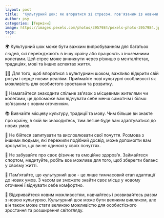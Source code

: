 ```yaml
---
layout: post
title:  "Культурний шок: як впоратися зі стресом, пов'язаним із новими культурними реаліями."
author: psy
categories: [Терміни]
image: https://images.pexels.com/photos/3957984/pexels-photo-3957984.jpeg?auto=compress&cs=tinysrgb&fit=crop&h=627&w=1200
tags: 
---
```


🌍 Культурний шок може бути важким випробуванням для багатьох людей, які переїжджають в іншу країну або працюють з іноземними колегами. Цей стрес може виникнути через різницю в менталітетах, традиціях, мові та інших аспектах життя.

🧘‍♀️ Для того, щоб впоратися з культурним шоком, важливо відкрити свій розум і серце новим реаліям. Приймайте нові культурні особливості як можливість для особистого зростання та розвитку.

🤝 Намагайтеся знаходити спільне зв'язок з місцевими жителями чи колегами, це допоможе вам відчувати себе менш самотнім і більш зв'язаним з новим оточенням.

📚 Вивчайте місцеву культуру, традиції та мову. Чим більше ви знаєте про країну, в якій ви знаходитесь, тим легше буде вам адаптуватися до нових умов.

🧠 Не бійтеся запитувати та висловлювати свої почуття. Розмова з іншими людьми, які пережили подібний досвід, може допомогти вам зрозуміти, що ви не одинокі у своїх почуттях.

💪 Не забувайте про своє фізичне та емоційне здоров'я. Займайтеся спортом, медитуйте, робіть все можливе для того, щоб зберегти баланс у своєму житті.

🌈 Пам'ятайте, що культурний шок - це лише тимчасовий етап адаптації до нових умов. З часом ви зможете знайти своє місце у новому оточенні і відчувати себе комфортно.

🌟 Відкривайтеся новим можливостям, навчайтесь і розвивайтесь разом з новою культурою. Культурний шок може бути великим викликом, але він також може стати великою можливістю для особистісного зростання та розширення світогляду.


